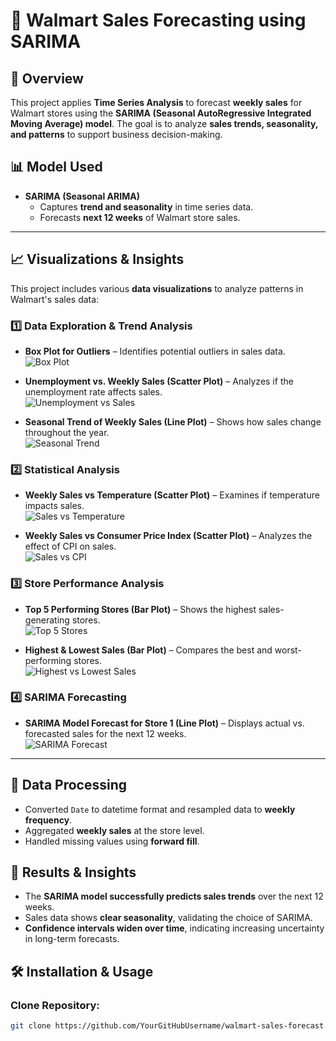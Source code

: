 # 🛒 Walmart Sales Forecasting using SARIMA

## 📌 Overview
This project applies **Time Series Analysis** to forecast **weekly sales** for Walmart stores using the **SARIMA (Seasonal AutoRegressive Integrated Moving Average) model**. The goal is to analyze **sales trends, seasonality, and patterns** to support business decision-making.

## 📊 Model Used
- **SARIMA (Seasonal ARIMA)**  
  - Captures **trend and seasonality** in time series data.  
  - Forecasts **next 12 weeks** of Walmart store sales.  

---

## 📈 Visualizations & Insights  
This project includes various **data visualizations** to analyze patterns in Walmart's sales data:

### **1️⃣ Data Exploration & Trend Analysis**
- **Box Plot for Outliers** – Identifies potential outliers in sales data.  
  ![Box Plot](https://raw.githubusercontent.com/YourGitHubUsername/walmart-sales-forecast/main/images/box_plot.png)

- **Unemployment vs. Weekly Sales (Scatter Plot)** – Analyzes if the unemployment rate affects sales.  
  ![Unemployment vs Sales](https://raw.githubusercontent.com/YourGitHubUsername/walmart-sales-forecast/main/images/unemployment_vs_sales.png)

- **Seasonal Trend of Weekly Sales (Line Plot)** – Shows how sales change throughout the year.  
  ![Seasonal Trend](https://raw.githubusercontent.com/YourGitHubUsername/walmart-sales-forecast/main/images/seasonal_trend.png)

### **2️⃣ Statistical Analysis**
- **Weekly Sales vs Temperature (Scatter Plot)** – Examines if temperature impacts sales.  
  ![Sales vs Temperature](https://raw.githubusercontent.com/YourGitHubUsername/walmart-sales-forecast/main/images/sales_vs_temperature.png)

- **Weekly Sales vs Consumer Price Index (Scatter Plot)** – Analyzes the effect of CPI on sales.  
  ![Sales vs CPI](https://raw.githubusercontent.com/YourGitHubUsername/walmart-sales-forecast/main/images/sales_vs_cpi.png)

### **3️⃣ Store Performance Analysis**
- **Top 5 Performing Stores (Bar Plot)** – Shows the highest sales-generating stores.  
  ![Top 5 Stores](https://raw.githubusercontent.com/YourGitHubUsername/walmart-sales-forecast/main/images/top_5_stores.png)

- **Highest & Lowest Sales (Bar Plot)** – Compares the best and worst-performing stores.  
  ![Highest vs Lowest Sales](https://raw.githubusercontent.com/YourGitHubUsername/walmart-sales-forecast/main/images/highest_vs_lowest_sales.png)

### **4️⃣ SARIMA Forecasting**
- **SARIMA Model Forecast for Store 1 (Line Plot)** – Displays actual vs. forecasted sales for the next 12 weeks.  
  ![SARIMA Forecast](https://raw.githubusercontent.com/YourGitHubUsername/walmart-sales-forecast/main/images/sarima_forecast.png)

---

## 🔢 Data Processing
- Converted `Date` to datetime format and resampled data to **weekly frequency**.  
- Aggregated **weekly sales** at the store level.  
- Handled missing values using **forward fill**.

## 🚀 Results & Insights
- The **SARIMA model successfully predicts sales trends** over the next 12 weeks.  
- Sales data shows **clear seasonality**, validating the choice of SARIMA.  
- **Confidence intervals widen over time**, indicating increasing uncertainty in long-term forecasts.

## 🛠️ Installation & Usage
### Clone Repository:
```bash
git clone https://github.com/YourGitHubUsername/walmart-sales-forecast.git


